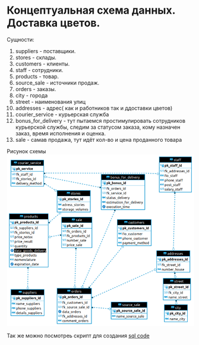 # Концептуальная схема данных. Доставка цветов.

Сущности:
1. suppliers - поставщики. 
2. stores - склады. 
3. customers - клиенты.
4. staff - сотрудники.
5. products - товар. 
6. source_sale - источники продаж.
7. orders - заказы.
8. city - города
9. street - наименования улиц
10. addresses - адрес( как и работников так и ддоставки цветов)
11. courier_service - курьерская служба
12. bonus_for_delivery - тут пытаемся простимулировать сотрудников курьерской службы, следим за статусом заказа, кому назначен заказ, время исполнения и оценка.
13. sale - самав продажа, тут идёт кол-во и цена проданного товара

Рисунок схемы ![schema](./img/gg.png)

Так же можно посмотреь скрипт для создания [sql code](./sql_create.sql)